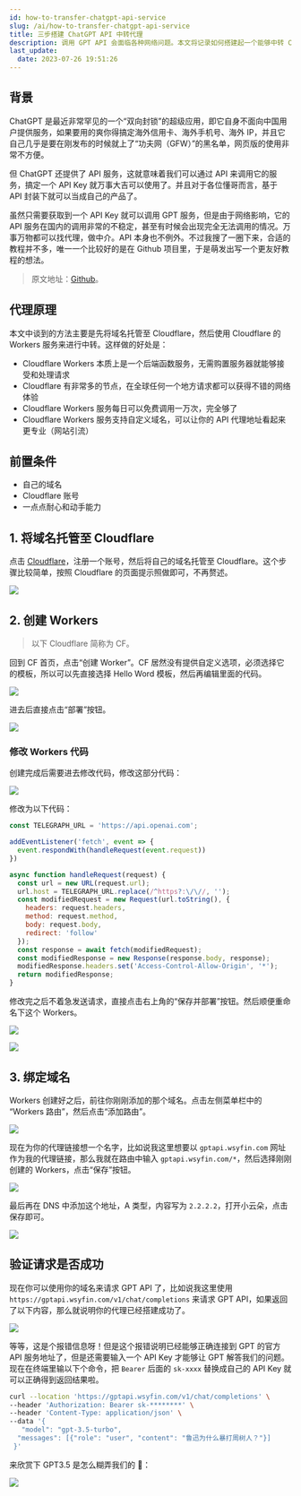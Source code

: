 ```yaml
---
id: how-to-transfer-chatgpt-api-service
slug: /ai/how-to-transfer-chatgpt-api-service
title: 三步搭建 ChatGPT API 中转代理
description: 调用 GPT API 会面临各种网络问题。本文将记录如何搭建起一个能够中转 ChatGPT API 服务，希望能够帮助你更爽的进行调用。
last_update:
  date: 2023-07-26 19:51:26
---
```


## 背景

ChatGPT 是最近非常罕见的一个“双向封锁”的超级应用，即它自身不面向中国用户提供服务，如果要用的爽你得搞定海外信用卡、海外手机号、海外 IP，并且它自己几乎是要在刚发布的时候就上了“功夫网（GFW）”的黑名单，网页版的使用非常不方便。

但 ChatGPT 还提供了 API 服务，这就意味着我们可以通过 API 来调用它的服务，搞定一个 API Key 就万事大吉可以使用了。并且对于各位懂哥而言，基于 API 封装下就可以当成自己的产品了。

虽然只需要获取到一个 API Key 就可以调用 GPT 服务，但是由于网络影响，它的 API 服务在国内的调用非常的不稳定，甚至有时候会出现完全无法调用的情况。万事万物都可以找代理，做中介。API 本身也不例外。不过我搜了一圈下来，合适的教程并不多，唯一一个比较好的是在 Github 项目里，于是萌发出写一个更友好教程的想法。

> 原文地址：[Github](https://github.com/SnowfallC/chatgpt-api-worker-proxy)。

## 代理原理

本文中谈到的方法主要是先将域名托管至 Cloudflare，然后使用 Cloudflare 的 Workers 服务来进行中转。这样做的好处是：

- Cloudflare Workers 本质上是一个后端函数服务，无需购置服务器就能够接受和处理请求
- Cloudflare 有非常多的节点，在全球任何一个地方请求都可以获得不错的网络体验
- Cloudflare Workers 服务每日可以免费调用一万次，完全够了
- Cloudflare Workers 服务支持自定义域名，可以让你的 API 代理地址看起来更专业（网站引流）

## 前置条件

- 自己的域名
- Cloudflare 账号
- 一点点耐心和动手能力

## 1. 将域名托管至 Cloudflare

点击 [Cloudflare](https://www.cloudflare.com/)，注册一个账号，然后将自己的域名托管至 Cloudflare。这个步骤比较简单，按照 Cloudflare 的页面提示照做即可，不再赘述。

![](https://resource.offshoreview.xyz/new-docu/a754271ef79fc8facc3ad5c6d03b2b23.png)

## 2. 创建 Workers

> 以下 Cloudflare 简称为 CF。

回到 CF 首页，点击“创建 Worker”。CF 居然没有提供自定义选项，必须选择它的模板，所以可以先直接选择 Hello Word 模板，然后再编辑里面的代码。

![](https://resource.offshoreview.xyz/new-docu/04af59a6ee6821eb651b12c59fb4ab5b.png)

进去后直接点击“部署”按钮。

![](https://resource.offshoreview.xyz/new-docu/d909f62f4b69e2a485b5cfd4a906404d.png)

### 修改 Workers 代码

创建完成后需要进去修改代码，修改这部分代码：

![](https://resource.offshoreview.xyz/new-docu/4990fd9d9e218672d622d1064f4e45c4.png)

修改为以下代码：

```js
const TELEGRAPH_URL = 'https://api.openai.com';

addEventListener('fetch', event => {
  event.respondWith(handleRequest(event.request))
})

async function handleRequest(request) {
  const url = new URL(request.url);
  url.host = TELEGRAPH_URL.replace(/^https?:\/\//, '');
  const modifiedRequest = new Request(url.toString(), {
    headers: request.headers,
    method: request.method,
    body: request.body,
    redirect: 'follow'
  });
  const response = await fetch(modifiedRequest);
  const modifiedResponse = new Response(response.body, response);
  modifiedResponse.headers.set('Access-Control-Allow-Origin', '*');
  return modifiedResponse;
}
```

修改完之后不着急发送请求，直接点击右上角的“保存并部署”按钮。然后顺便重命名下这个 Workers。

![](https://resource.offshoreview.xyz/new-docu/14d7b3417003801f0e13bf9bc4e3b6e9.png)

![](https://resource.offshoreview.xyz/new-docu/9a261cc93b580f6ff918e3dd1a689fa1.png)

## 3. 绑定域名

Workers 创建好之后，前往你刚刚添加的那个域名。点击左侧菜单栏中的 “Workers 路由”，然后点击“添加路由”。

![](https://resource.offshoreview.xyz/new-docu/424c34d137d74a7bee4dc7697e9974a6.png)

现在为你的代理链接想一个名字，比如说我这里想要以 `gptapi.wsyfin.com` 网址作为我的代理链接，那么我就在路由中输入 `gptapi.wsyfin.com/*`，然后选择刚刚创建的 Workers，点击“保存”按钮。

![](https://resource.offshoreview.xyz/new-docu/b888d6f8d8018de1021856e2ba83939e.png)

最后再在 DNS 中添加这个地址，A 类型，内容写为 `2.2.2.2`，打开小云朵，点击保存即可。

![](https://resource.offshoreview.xyz/new-docu/5d52630bd6e7182f7845097a3bc57d15.png)

## 验证请求是否成功

现在你可以使用你的域名来请求 GPT API 了，比如说我这里使用 `https://gptapi.wsyfin.com/v1/chat/completions` 来请求 GPT API，如果返回了以下内容，那么就说明你的代理已经搭建成功了。

![](https://resource.offshoreview.xyz/new-docu/a6b26c74430aaee4ee5d8aa517650970.png)

等等，这是个报错信息呀！但是这个报错说明已经能够正确连接到 GPT 的官方 API 服务地址了，但是还需要输入一个 API Key 才能够让 GPT 解答我们的问题。现在在终端里输以下个命令，把 `Bearer` 后面的 `sk-xxxx` 替换成自己的 API Key 就可以正确得到返回结果啦。


```bash
curl --location 'https://gptapi.wsyfin.com/v1/chat/completions' \
--header 'Authorization: Bearer sk-********' \
--header 'Content-Type: application/json' \
--data '{
   "model": "gpt-3.5-turbo",
  "messages": [{"role": "user", "content": "鲁迅为什么暴打周树人？"}]
 }'
```

来欣赏下 GPT3.5 是怎么糊弄我们的 🔽：

![](https://resource.offshoreview.xyz/new-docu/a5871325bd34bab6a8bf02f566a7a666.png)


